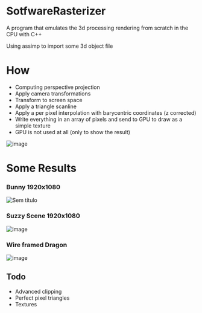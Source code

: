# SotfwareRasterizer

A program that emulates the 3d processing rendering from scratch in the CPU with C++

Using assimp to import some 3d object file

# How

- Computing perspective projection
- Apply camera transformations
- Transform to screen space
- Apply a triangle scanline
- Apply a per pixel interpolation with barycentric coordinates (z corrected)
- Write everything in an array of pixels and send to GPU to draw as a simple texture
- GPU is not used at all (only to show the result)

![image](https://github.com/RodrigoPAml/SotfwareRasterizer/assets/41243039/08e85a14-454d-4bc3-a368-284ccf76c60f)

# Some Results

### Bunny 1920x1080

![Sem título](https://github.com/RodrigoPAml/SotfwareRasterizer/assets/41243039/be00e964-f436-4f57-a6f4-e5f2542d4f2f)

### Suzzy Scene 1920x1080 

![image](https://github.com/RodrigoPAml/SotfwareRasterizer/assets/41243039/54946c67-67d4-4928-8043-4f5e389bacb5)

### Wire framed Dragon

![image](https://github.com/RodrigoPAml/SotfwareRasterizer/assets/41243039/0ba5edec-4484-493c-a597-3e1b902f9477)

## Todo

- Advanced clipping
- Perfect pixel triangles
- Textures
